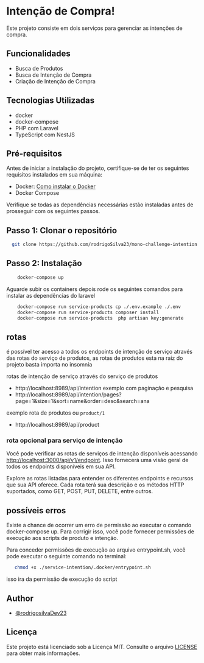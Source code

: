 # Intenção de Compra!

Este projeto consiste em dois serviços para gerenciar as intenções de compra.

## Funcionalidades

- Busca de Produtos
- Busca de Intenção de Compra
- Criação de Intenção de Compra

## Tecnologias Utilizadas

- docker
- docker-compose
- PHP com Laravel
- TypeScript com NestJS

## Pré-requisitos

Antes de iniciar a instalação do projeto, certifique-se de ter os seguintes requisitos instalados em sua máquina:

- Docker: [Como instalar o Docker](https://www.docker.com/get-started/)
- Docker Compose

Verifique se todas as dependências necessárias estão instaladas antes de prosseguir com os seguintes passos.

## Passo 1: Clonar o repositório

```bash
  git clone https://github.com/rodrigoSilva23/mono-challenge-intention.git
```

## Passo 2: Instalação

```bash
    docker-compose up
```

Aguarde subir os containers depois rode os seguintes comandos para instalar as dependências do laravel

```bash
    docker-compose run service-products cp ./.env.example ./.env
    docker-compose run service-products composer install  
    docker-compose run service-products  php artisan key:generate
```

## rotas 

é possível ter acesso a todos os endpoints de intenção de serviço através das rotas do serviço de produtos, as rotas de produtos esta na raiz do projeto basta importa no insomnia

rotas de intenção de serviço através do serviço de produtos
- http://localhost:8989/api/intention 
exemplo com paginação e pesquisa
- http://localhost:8989/api/intention/pages?page=1&size=1&sort=name&order=desc&search=ana

exemplo rota de produtos ou `product/1`
- http://localhost:8989/api/product

### rota opcional para serviço de intenção
Você pode verificar as rotas de serviços de intenção disponíveis acessando [http://localhost:3000/api/v1/endpoint](http://localhost:3000/api/v1/endpoint). Isso fornecerá uma visão geral de todos os endpoints disponíveis em sua API.

<p>
  Explore as rotas listadas para entender os diferentes endpoints e recursos que sua API oferece. Cada rota terá sua descrição e os métodos HTTP suportados, como GET, POST, PUT, DELETE, entre outros.
</p>

## possíveis erros

Existe a chance de ocorrer um erro de permissão ao executar o comando docker-compose up. Para corrigir isso, você pode fornecer permissões de execução aos scripts de produto e intenção.

Para conceder permissões de execução ao arquivo entrypoint.sh, você pode executar o seguinte comando no terminal:

```bash
   chmod +x ./service-intention/.docker/entrypoint.sh

```
isso ira da permissão  de execução do script

## Author

- [@rodrigosilvaDev23](https://github.com/rodrigoSilva23)

## Licença

Este projeto está licenciado sob a Licença MIT. Consulte o arquivo [LICENSE](https://opensource.org/licenses/MIT) para obter mais informações.

